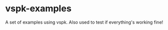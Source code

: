 vspk-examples
=============

A set of examples using vspk. Also used to test if everything's working fine!
